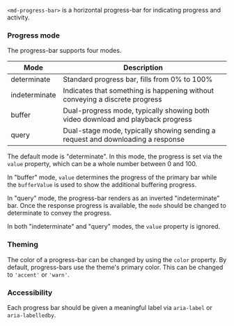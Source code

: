 `<md-progress-bar>` is a horizontal progress-bar for indicating progress and activity.

<!-- example(progress-bar-overview) -->


### Progress mode
The progress-bar supports four modes.

| Mode          | Description                                                                      |
|---------------|----------------------------------------------------------------------------------|
| determinate   | Standard progress bar, fills from 0% to 100%                                     |
| indeterminate | Indicates that something is happening without conveying a discrete progress      |
| buffer        | Dual-progress mode, typically showing both video download and playback progress  |
| query         | Dual-stage mode, typically showing sending a request and downloading a response  |

The default mode is "determinate". In this mode, the progress is set via the `value` property, 
which can be a whole number between 0 and 100.

In "buffer" mode, `value` determines the progress of the primary bar while the `bufferValue` is 
used to show the additional buffering progress.

In "query" mode, the progress-bar renders as an inverted "indeterminate" bar. Once the response 
progress is available, the `mode` should be changed to determinate to convey the progress.  

In both "indeterminate" and "query" modes, the `value` property is ignored.


### Theming
The color of a progress-bar can be changed by using the `color` property. By default, progress-bars
use the theme's primary color. This can be changed to `'accent'` or `'warn'`.  

### Accessibility
Each progress bar should be given a meaningful label via `aria-label` or `aria-labelledby`.
